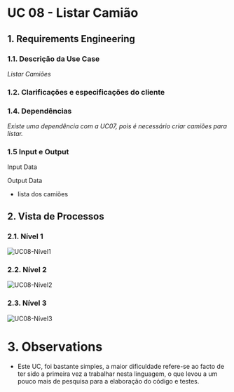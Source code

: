 # UC 08 - Listar Camião

## 1. Requirements Engineering

### 1.1. Descrição da Use Case

*Listar Camiões*

### 1.2. Clarificações e especificações do cliente


### 1.4. Dependências

*Existe uma dependência com a UC07, pois é necessário criar camiões para listar.*

### 1.5 Input e Output

Input Data

Output Data

* lista dos camiões

## 2. Vista de Processos

### 2.1. Nível 1

![UC08-Nível1](../diagramas/nivel1/ML/UC08__Listar_Camiões.svg)

### 2.2. Nível 2

![UC08-Nível2](../diagramas/nivel2/ML/UC08__Listar_Camiões.svg)

### 2.3. Nível 3

![UC08-Nível3](../diagramas/nivel3/ML/UC08__Listar_Camiões.svg)

# 3. Observations

* Este UC, foi bastante simples, a maior dificuldade refere-se ao facto de ter sido a primeira vez a trabalhar nesta linguagem, o
  que levou a um pouco mais de pesquisa para a elaboração do código e testes.





